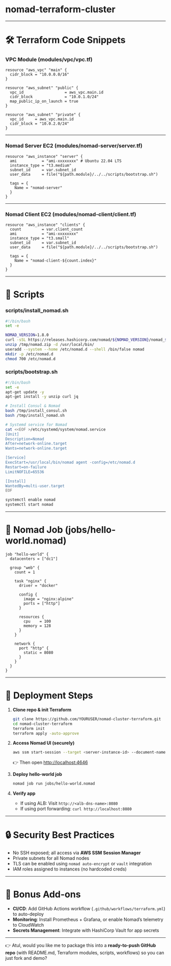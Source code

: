 # nomad-terraform-cluster

---

# 🛠 Terraform Code Snippets

### **VPC Module (modules/vpc/vpc.tf)**

```hcl
resource "aws_vpc" "main" {
  cidr_block = "10.0.0.0/16"
}

resource "aws_subnet" "public" {
  vpc_id                  = aws_vpc.main.id
  cidr_block              = "10.0.1.0/24"
  map_public_ip_on_launch = true
}

resource "aws_subnet" "private" {
  vpc_id     = aws_vpc.main.id
  cidr_block = "10.0.2.0/24"
}
```

---

### **Nomad Server EC2 (modules/nomad-server/server.tf)**

```hcl
resource "aws_instance" "server" {
  ami           = "ami-xxxxxxxx" # Ubuntu 22.04 LTS
  instance_type = "t3.medium"
  subnet_id     = var.subnet_id
  user_data     = file("${path.module}/../../scripts/bootstrap.sh")

  tags = {
    Name = "nomad-server"
  }
}
```

---

### **Nomad Client EC2 (modules/nomad-client/client.tf)**

```hcl
resource "aws_instance" "clients" {
  count         = var.client_count
  ami           = "ami-xxxxxxxx"
  instance_type = "t3.small"
  subnet_id     = var.subnet_id
  user_data     = file("${path.module}/../../scripts/bootstrap.sh")

  tags = {
    Name = "nomad-client-${count.index}"
  }
}
```

---

# 📜 Scripts

### **scripts/install\_nomad.sh**

```bash
#!/bin/bash
set -e

NOMAD_VERSION=1.8.0
curl -sSL https://releases.hashicorp.com/nomad/${NOMAD_VERSION}/nomad_${NOMAD_VERSION}_linux_amd64.zip -o /tmp/nomad.zip
unzip /tmp/nomad.zip -d /usr/local/bin/
useradd --system --home /etc/nomad.d --shell /bin/false nomad
mkdir -p /etc/nomad.d
chmod 700 /etc/nomad.d
```

### **scripts/bootstrap.sh**

```bash
#!/bin/bash
set -e
apt-get update -y
apt-get install -y unzip curl jq

# Install Consul & Nomad
bash /tmp/install_consul.sh
bash /tmp/install_nomad.sh

# Systemd service for Nomad
cat <<EOF >/etc/systemd/system/nomad.service
[Unit]
Description=Nomad
After=network-online.target
Wants=network-online.target

[Service]
ExecStart=/usr/local/bin/nomad agent -config=/etc/nomad.d
Restart=on-failure
LimitNOFILE=65536

[Install]
WantedBy=multi-user.target
EOF

systemctl enable nomad
systemctl start nomad
```

---

# 🚀 Nomad Job (jobs/hello-world.nomad)

```hcl
job "hello-world" {
  datacenters = ["dc1"]

  group "web" {
    count = 1

    task "nginx" {
      driver = "docker"

      config {
        image = "nginx:alpine"
        ports = ["http"]
      }

      resources {
        cpu    = 100
        memory = 128
      }
    }

    network {
      port "http" {
        static = 8080
      }
    }
  }
}
```

---

# 📖 Deployment Steps

1. **Clone repo & init Terraform**

   ```bash
   git clone https://github.com/YOURUSER/nomad-cluster-terraform.git
   cd nomad-cluster-terraform
   terraform init
   terraform apply -auto-approve
   ```

2. **Access Nomad UI (securely)**

   ```bash
   aws ssm start-session --target <server-instance-id> --document-name AWS-StartPortForwardingSession --parameters '{"portNumber":["4646"], "localPortNumber":["4646"]}'
   ```

   👉 Then open [http://localhost:4646](http://localhost:4646)

3. **Deploy hello-world job**

   ```bash
   nomad job run jobs/hello-world.nomad
   ```

4. **Verify app**

   * If using ALB: Visit `http://<alb-dns-name>:8080`
   * If using port forwarding: `curl http://localhost:8080`

---

# 🔒 Security Best Practices

* No SSH exposed; all access via **AWS SSM Session Manager**
* Private subnets for all Nomad nodes
* TLS can be enabled using `nomad auto-encrypt` or `vault` integration
* IAM roles assigned to instances (no hardcoded creds)

---

# 🎁 Bonus Add-ons

* **CI/CD**: Add GitHub Actions workflow (`.github/workflows/terraform.yml`) to auto-deploy
* **Monitoring**: Install Prometheus + Grafana, or enable Nomad’s telemetry to CloudWatch
* **Secrets Management**: Integrate with HashiCorp Vault for app secrets

---

👉 Atul, would you like me to package this into a **ready-to-push GitHub repo** (with README.md, Terraform modules, scripts, workflows) so you can just fork and demo?
